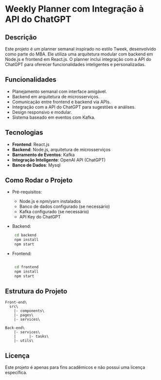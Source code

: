 # Weekly Planner com Integração à API do ChatGPT

## Descrição
Este projeto é um planner semanal inspirado no estilo Tweek, desenvolvido como parte do MBA. Ele utiliza uma arquitetura modular com backend em Node.js e frontend em React.js. O planner inclui integração com a API do ChatGPT para oferecer funcionalidades inteligentes e personalizadas.

## Funcionalidades
- Planejamento semanal com interface amigável.
- Backend em arquitetura de microsserviços.
- Comunicação entre frontend e backend via APIs.
- Integração com a API do ChatGPT para sugestões e análises.
- Design responsivo e modular.
- Sistema baseado em eventos com Kafka.

## Tecnologias
- **Frontend**: React.js
- **Backend**: Node.js, arquitetura de microsserviços
- **Barramento de Eventos**: Kafka
- **Integração Inteligente**: OpenAI API (ChatGPT)
- **Banco de Dados**: Mysql

## Como Rodar o Projeto

- Pré-requisitos:
  * Node.js e npm/yarn instalados
  * Banco de dados configurado (se necessário)
  * Kafka configurado (se necessário)
  * API Key do ChatGPT
 
- Backend:
  ``` bash
   cd backend
   npm install
   npm start
  
  ```
- Frontend:
  ``` bash
    
   cd frontend
   npm install
   npm start

  ```

## Estrutura do Projeto
  ```
  Front-end\
    src\
      |- components\
      |- pages\
      |- services\

  ```
  ```
  Back-end\
      |- services\
      |      |- tasks\
      |- utils\

  ```

## Licença
Este projeto é apenas para fins acadêmicos e não possui uma licença específica.


  



